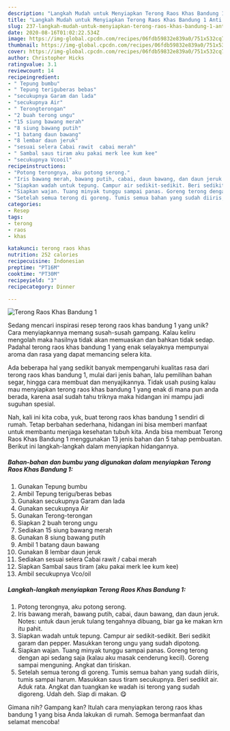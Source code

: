 ```yaml
---
description: "Langkah Mudah untuk Menyiapkan Terong Raos Khas Bandung 1 Anti Gagal"
title: "Langkah Mudah untuk Menyiapkan Terong Raos Khas Bandung 1 Anti Gagal"
slug: 237-langkah-mudah-untuk-menyiapkan-terong-raos-khas-bandung-1-anti-gagal
date: 2020-08-16T01:02:22.534Z
image: https://img-global.cpcdn.com/recipes/06fdb59832e839a0/751x532cq70/terong-raos-khas-bandung-1-foto-resep-utama.jpg
thumbnail: https://img-global.cpcdn.com/recipes/06fdb59832e839a0/751x532cq70/terong-raos-khas-bandung-1-foto-resep-utama.jpg
cover: https://img-global.cpcdn.com/recipes/06fdb59832e839a0/751x532cq70/terong-raos-khas-bandung-1-foto-resep-utama.jpg
author: Christopher Hicks
ratingvalue: 3.1
reviewcount: 14
recipeingredient:
- " Tepung bumbu"
- " Tepung teriguberas bebas"
- "secukupnya Garam dan lada"
- "secukupnya Air"
- " Terongterongan"
- "2 buah terong ungu"
- "15 siung bawang merah"
- "8 siung bawang putih"
- "1 batang daun bawang"
- "8 lembar daun jeruk"
- "sesuai selera Cabai rawit  cabai merah"
- " Sambal saus tiram aku pakai merk lee kum kee"
- "secukupnya Vcooil"
recipeinstructions:
- "Potong terongnya, aku potong serong."
- "Iris bawang merah, bawang putih, cabai, daun bawang, dan daun jeruk. Notes: untuk daun jeruk tulang tengahnya dibuang, biar ga ke makan krn itu pahit."
- "Siapkan wadah untuk tepung. Campur air sedikit-sedikit. Beri sedikit garam dan pepper. Masukkan terong ungu yang sudah dipotong."
- "Siapkan wajan. Tuang minyak tunggu sampai panas. Goreng terong dengan api sedang saja (kalau aku masak cenderung kecil). Goreng sampai menguning. Angkat dan tiriskan."
- "Setelah semua terong di goreng. Tumis semua bahan yang sudah diiris, tumis sampai harum. Masukkan saus tiram secukupnya. Beri sedikit air. Aduk rata. Angkat dan tuangkan ke wadah isi terong yang sudah digoreng. Udah deh. Siap di makan. 😋"
categories:
- Resep
tags:
- terong
- raos
- khas

katakunci: terong raos khas 
nutrition: 252 calories
recipecuisine: Indonesian
preptime: "PT16M"
cooktime: "PT30M"
recipeyield: "3"
recipecategory: Dinner

---
```



![Terong Raos Khas Bandung 1](https://img-global.cpcdn.com/recipes/06fdb59832e839a0/751x532cq70/terong-raos-khas-bandung-1-foto-resep-utama.jpg)

Sedang mencari inspirasi resep terong raos khas bandung 1 yang unik? Cara menyiapkannya memang susah-susah gampang. Kalau keliru mengolah maka hasilnya tidak akan memuaskan dan bahkan tidak sedap. Padahal terong raos khas bandung 1 yang enak selayaknya mempunyai aroma dan rasa yang dapat memancing selera kita.

Ada beberapa hal yang sedikit banyak mempengaruhi kualitas rasa dari terong raos khas bandung 1, mulai dari jenis bahan, lalu pemilihan bahan segar, hingga cara membuat dan menyajikannya. Tidak usah pusing kalau mau menyiapkan terong raos khas bandung 1 yang enak di mana pun anda berada, karena asal sudah tahu triknya maka hidangan ini mampu jadi suguhan spesial.




Nah, kali ini kita coba, yuk, buat terong raos khas bandung 1 sendiri di rumah. Tetap berbahan sederhana, hidangan ini bisa memberi manfaat untuk membantu menjaga kesehatan tubuh kita. Anda bisa membuat Terong Raos Khas Bandung 1 menggunakan 13 jenis bahan dan 5 tahap pembuatan. Berikut ini langkah-langkah dalam menyiapkan hidangannya.

<!--inarticleads1-->

##### Bahan-bahan dan bumbu yang digunakan dalam menyiapkan Terong Raos Khas Bandung 1:

1. Gunakan  Tepung bumbu
1. Ambil  Tepung terigu/beras bebas
1. Gunakan secukupnya Garam dan lada
1. Gunakan secukupnya Air
1. Gunakan  Terong-terongan
1. Siapkan 2 buah terong ungu
1. Sediakan 15 siung bawang merah
1. Gunakan 8 siung bawang putih
1. Ambil 1 batang daun bawang
1. Gunakan 8 lembar daun jeruk
1. Sediakan sesuai selera Cabai rawit / cabai merah
1. Siapkan  Sambal saus tiram (aku pakai merk lee kum kee)
1. Ambil secukupnya Vco/oil




<!--inarticleads2-->

##### Langkah-langkah menyiapkan Terong Raos Khas Bandung 1:

1. Potong terongnya, aku potong serong.
1. Iris bawang merah, bawang putih, cabai, daun bawang, dan daun jeruk. Notes: untuk daun jeruk tulang tengahnya dibuang, biar ga ke makan krn itu pahit.
1. Siapkan wadah untuk tepung. Campur air sedikit-sedikit. Beri sedikit garam dan pepper. Masukkan terong ungu yang sudah dipotong.
1. Siapkan wajan. Tuang minyak tunggu sampai panas. Goreng terong dengan api sedang saja (kalau aku masak cenderung kecil). Goreng sampai menguning. Angkat dan tiriskan.
1. Setelah semua terong di goreng. Tumis semua bahan yang sudah diiris, tumis sampai harum. Masukkan saus tiram secukupnya. Beri sedikit air. Aduk rata. Angkat dan tuangkan ke wadah isi terong yang sudah digoreng. Udah deh. Siap di makan. 😋




Gimana nih? Gampang kan? Itulah cara menyiapkan terong raos khas bandung 1 yang bisa Anda lakukan di rumah. Semoga bermanfaat dan selamat mencoba!
